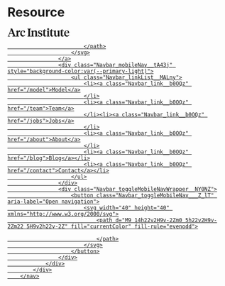 # Resource


<link rel="preconnect" href="https://fonts.googleapis.com"/>
<link rel="preconnect" href="https://fonts.gstatic.com" crossorigin="true"/>

<link rel="preconnect" href="https://fonts.gstatic.com" crossorigin />
<meta name="viewport" content="width=device-width"/>
<meta charSet="utf-8"/><title>Arc Institute</title>
<meta name="robots" content="index,follow"/>
<meta name="googlebot" content="index,follow"/>
<meta name="description" content="Arc Institute is a independent nonprofit research organization headquartered in Palo Alto, California."/><meta name="twitter:card" content="summary_large_image"/><meta name="twitter:site" content="@arcinstitute"/><meta name="twitter:creator" content="@arcinstitute"/><meta property="og:title" content="Arc Institute"/><meta property="og:description" content="Arc Institute is a independent nonprofit research organization headquartered in Palo Alto, California."/>
<meta property="og:image" content="https://arcinstitute.org/social.png"/>
<meta property="og:image:alt" content="Arc Institute"/>
<meta property="og:image:width" content="2048"/>
<meta property="og:image:height" content="1152"/>
<link rel="icon" href="/favicon.ico"/>
<link rel="preload" as="image" imagesrcset="/_next/image?url=%2F_next%2Fstatic%2Fmedia%2Farc-institute-hq.dd0fcaef.jpg&amp;w=3840&amp;q=75 1x"/>
<meta name="next-head-count" content="18"/>
<link rel="preload" href="/_next/static/css/0725bfb4432101f4.css" as="style"/>
<link rel="stylesheet" href="/_next/static/css/0725bfb4432101f4.css" data-n-g=""/>
<link rel="preload" href="/_next/static/css/865472ed9f50ea53.css" as="style"/>
<link rel="stylesheet" href="/_next/static/css/865472ed9f50ea53.css" data-n-p=""/>
<link rel="preload" href="/_next/static/css/9cce3c52d9fff6de.css" as="style"/>
<link rel="stylesheet" href="/_next/static/css/9cce3c52d9fff6de.css"/>
<noscript data-n-css=""></noscript>
<script defer="" nomodule="" src="/_next/static/chunks/polyfills-5cd94c89d3acac5f.js"></script>
<script defer="" src="/_next/static/chunks/263.8dcc8a50dcd24156.js"></script>
<script src="/_next/static/chunks/webpack-6a6e34cc3022ea94.js" defer=""></script>
<script src="/_next/static/chunks/framework-8957c350a55da097.js" defer=""></script>
<script src="/_next/static/chunks/main-aeecc492cb740b3d.js" defer=""></script>
<script src="/_next/static/chunks/pages/_app-104299c379340131.js" defer=""></script>
<script src="/_next/static/chunks/765-ca5285ccf814859c.js" defer=""></script>
<script src="/_next/static/chunks/459-12fba70332c7f504.js" defer=""></script>
<script src="/_next/static/chunks/pages/index-c6199f62e6be9778.js" defer=""></script>
<script src="/_next/static/XREUwo9DlzYHyUgUmloqy/_buildManifest.js" defer=""></script>
<script src="/_next/static/XREUwo9DlzYHyUgUmloqy/_ssgManifest.js" defer=""></script>
<script src="/_next/static/XREUwo9DlzYHyUgUmloqy/_middlewareManifest.js" defer=""></script>
<style data-href="https://fonts.googleapis.com/css2?family=IBM+Plex+Mono:wght@500&family=IBM+Plex+Sans:wght@400;500;600&display=swap">@font-face{font-family:'IBM Plex Mono';font-style:normal;font-weight:500;font-display:swap;src:url(https://fonts.gstatic.com/s/ibmplexmono/v7/-F6qfjptAgt5VM-kVkqdyU8n3twJ8lQ.woff) format('woff')}@font-face{font-family:'IBM Plex Sans';font-style:normal;font-weight:400;font-display:swap;src:url(https://fonts.gstatic.com/s/ibmplexsans/v9/zYXgKVElMYYaJe8bpLHnCwDKtdU.woff) format('woff')}@font-face{font-family:'IBM Plex Sans';font-style:normal;font-weight:500;font-display:swap;src:url(https://fonts.gstatic.com/s/ibmplexsans/v9/zYX9KVElMYYaJe8bpLHnCwDKjSL9MIU.woff) format('woff')}@font-face{font-family:'IBM Plex Sans';font-style:normal;font-weight:600;font-display:swap;src:url(https://fonts.gstatic.com/s/ibmplexsans/v9/zYX9KVElMYYaJe8bpLHnCwDKjQ76MIU.woff) format('woff')}@font-face{font-family:'IBM Plex Mono';font-style:normal;font-weight:500;font-display:swap;src:url(https://fonts.gstatic.com/s/ibmplexmono/v7/-F6qfjptAgt5VM-kVkqdyU8n3twJwl1FgsAXHNlYzg.woff2) format('woff2');unicode-range:U+0460-052F,U+1C80-1C88,U+20B4,U+2DE0-2DFF,U+A640-A69F,U+FE2E-FE2F}@font-face{font-family:'IBM Plex Mono';font-style:normal;font-weight:500;font-display:swap;src:url(https://fonts.gstatic.com/s/ibmplexmono/v7/-F6qfjptAgt5VM-kVkqdyU8n3twJwlRFgsAXHNlYzg.woff2) format('woff2');unicode-range:U+0400-045F,U+0490-0491,U+04B0-04B1,U+2116}@font-face{font-family:'IBM Plex Mono';font-style:normal;font-weight:500;font-display:swap;src:url(https://fonts.gstatic.com/s/ibmplexmono/v7/-F6qfjptAgt5VM-kVkqdyU8n3twJwl9FgsAXHNlYzg.woff2) format('woff2');unicode-range:U+0102-0103,U+0110-0111,U+0128-0129,U+0168-0169,U+01A0-01A1,U+01AF-01B0,U+1EA0-1EF9,U+20AB}@font-face{font-family:'IBM Plex Mono';font-style:normal;font-weight:500;font-display:swap;src:url(https://fonts.gstatic.com/s/ibmplexmono/v7/-F6qfjptAgt5VM-kVkqdyU8n3twJwl5FgsAXHNlYzg.woff2) format('woff2');unicode-range:U+0100-024F,U+0259,U+1E00-1EFF,U+2020,U+20A0-20AB,U+20AD-20CF,U+2113,U+2C60-2C7F,U+A720-A7FF}@font-face{font-family:'IBM Plex Mono';font-style:normal;font-weight:500;font-display:swap;src:url(https://fonts.gstatic.com/s/ibmplexmono/v7/-F6qfjptAgt5VM-kVkqdyU8n3twJwlBFgsAXHNk.woff2) format('woff2');unicode-range:U+0000-00FF,U+0131,U+0152-0153,U+02BB-02BC,U+02C6,U+02DA,U+02DC,U+2000-206F,U+2074,U+20AC,U+2122,U+2191,U+2193,U+2212,U+2215,U+FEFF,U+FFFD}@font-face{font-family:'IBM Plex Sans';font-style:normal;font-weight:400;font-display:swap;src:url(https://fonts.gstatic.com/s/ibmplexsans/v9/zYXgKVElMYYaJe8bpLHnCwDKhdzeFaxOedfTDw.woff2) format('woff2');unicode-range:U+0460-052F,U+1C80-1C88,U+20B4,U+2DE0-2DFF,U+A640-A69F,U+FE2E-FE2F}@font-face{font-family:'IBM Plex Sans';font-style:normal;font-weight:400;font-display:swap;src:url(https://fonts.gstatic.com/s/ibmplexsans/v9/zYXgKVElMYYaJe8bpLHnCwDKhdXeFaxOedfTDw.woff2) format('woff2');unicode-range:U+0400-045F,U+0490-0491,U+04B0-04B1,U+2116}@font-face{font-family:'IBM Plex Sans';font-style:normal;font-weight:400;font-display:swap;src:url(https://fonts.gstatic.com/s/ibmplexsans/v9/zYXgKVElMYYaJe8bpLHnCwDKhdLeFaxOedfTDw.woff2) format('woff2');unicode-range:U+0370-03FF}@font-face{font-family:'IBM Plex Sans';font-style:normal;font-weight:400;font-display:swap;src:url(https://fonts.gstatic.com/s/ibmplexsans/v9/zYXgKVElMYYaJe8bpLHnCwDKhd7eFaxOedfTDw.woff2) format('woff2');unicode-range:U+0102-0103,U+0110-0111,U+0128-0129,U+0168-0169,U+01A0-01A1,U+01AF-01B0,U+1EA0-1EF9,U+20AB}@font-face{font-family:'IBM Plex Sans';font-style:normal;font-weight:400;font-display:swap;src:url(https://fonts.gstatic.com/s/ibmplexsans/v9/zYXgKVElMYYaJe8bpLHnCwDKhd_eFaxOedfTDw.woff2) format('woff2');unicode-range:U+0100-024F,U+0259,U+1E00-1EFF,U+2020,U+20A0-20AB,U+20AD-20CF,U+2113,U+2C60-2C7F,U+A720-A7FF}@font-face{font-family:'IBM Plex Sans';font-style:normal;font-weight:400;font-display:swap;src:url(https://fonts.gstatic.com/s/ibmplexsans/v9/zYXgKVElMYYaJe8bpLHnCwDKhdHeFaxOedc.woff2) format('woff2');unicode-range:U+0000-00FF,U+0131,U+0152-0153,U+02BB-02BC,U+02C6,U+02DA,U+02DC,U+2000-206F,U+2074,U+20AC,U+2122,U+2191,U+2193,U+2212,U+2215,U+FEFF,U+FFFD}@font-face{font-family:'IBM Plex Sans';font-style:normal;font-weight:500;font-display:swap;src:url(https://fonts.gstatic.com/s/ibmplexsans/v9/zYX9KVElMYYaJe8bpLHnCwDKjSL9AIxsdP3pBmtF8A.woff2) format('woff2');unicode-range:U+0460-052F,U+1C80-1C88,U+20B4,U+2DE0-2DFF,U+A640-A69F,U+FE2E-FE2F}@font-face{font-family:'IBM Plex Sans';font-style:normal;font-weight:500;font-display:swap;src:url(https://fonts.gstatic.com/s/ibmplexsans/v9/zYX9KVElMYYaJe8bpLHnCwDKjSL9AIVsdP3pBmtF8A.woff2) format('woff2');unicode-range:U+0400-045F,U+0490-0491,U+04B0-04B1,U+2116}@font-face{font-family:'IBM Plex Sans';font-style:normal;font-weight:500;font-display:swap;src:url(https://fonts.gstatic.com/s/ibmplexsans/v9/zYX9KVElMYYaJe8bpLHnCwDKjSL9AIJsdP3pBmtF8A.woff2) format('woff2');unicode-range:U+0370-03FF}@font-face{font-family:'IBM Plex Sans';font-style:normal;font-weight:500;font-display:swap;src:url(https://fonts.gstatic.com/s/ibmplexsans/v9/zYX9KVElMYYaJe8bpLHnCwDKjSL9AI5sdP3pBmtF8A.woff2) format('woff2');unicode-range:U+0102-0103,U+0110-0111,U+0128-0129,U+0168-0169,U+01A0-01A1,U+01AF-01B0,U+1EA0-1EF9,U+20AB}@font-face{font-family:'IBM Plex Sans';font-style:normal;font-weight:500;font-display:swap;src:url(https://fonts.gstatic.com/s/ibmplexsans/v9/zYX9KVElMYYaJe8bpLHnCwDKjSL9AI9sdP3pBmtF8A.woff2) format('woff2');unicode-range:U+0100-024F,U+0259,U+1E00-1EFF,U+2020,U+20A0-20AB,U+20AD-20CF,U+2113,U+2C60-2C7F,U+A720-A7FF}@font-face{font-family:'IBM Plex Sans';font-style:normal;font-weight:500;font-display:swap;src:url(https://fonts.gstatic.com/s/ibmplexsans/v9/zYX9KVElMYYaJe8bpLHnCwDKjSL9AIFsdP3pBms.woff2) format('woff2');unicode-range:U+0000-00FF,U+0131,U+0152-0153,U+02BB-02BC,U+02C6,U+02DA,U+02DC,U+2000-206F,U+2074,U+20AC,U+2122,U+2191,U+2193,U+2212,U+2215,U+FEFF,U+FFFD}@font-face{font-family:'IBM Plex Sans';font-style:normal;font-weight:600;font-display:swap;src:url(https://fonts.gstatic.com/s/ibmplexsans/v9/zYX9KVElMYYaJe8bpLHnCwDKjQ76AIxsdP3pBmtF8A.woff2) format('woff2');unicode-range:U+0460-052F,U+1C80-1C88,U+20B4,U+2DE0-2DFF,U+A640-A69F,U+FE2E-FE2F}@font-face{font-family:'IBM Plex Sans';font-style:normal;font-weight:600;font-display:swap;src:url(https://fonts.gstatic.com/s/ibmplexsans/v9/zYX9KVElMYYaJe8bpLHnCwDKjQ76AIVsdP3pBmtF8A.woff2) format('woff2');unicode-range:U+0400-045F,U+0490-0491,U+04B0-04B1,U+2116}@font-face{font-family:'IBM Plex Sans';font-style:normal;font-weight:600;font-display:swap;src:url(https://fonts.gstatic.com/s/ibmplexsans/v9/zYX9KVElMYYaJe8bpLHnCwDKjQ76AIJsdP3pBmtF8A.woff2) format('woff2');unicode-range:U+0370-03FF}@font-face{font-family:'IBM Plex Sans';font-style:normal;font-weight:600;font-display:swap;src:url(https://fonts.gstatic.com/s/ibmplexsans/v9/zYX9KVElMYYaJe8bpLHnCwDKjQ76AI5sdP3pBmtF8A.woff2) format('woff2');unicode-range:U+0102-0103,U+0110-0111,U+0128-0129,U+0168-0169,U+01A0-01A1,U+01AF-01B0,U+1EA0-1EF9,U+20AB}@font-face{font-family:'IBM Plex Sans';font-style:normal;font-weight:600;font-display:swap;src:url(https://fonts.gstatic.com/s/ibmplexsans/v9/zYX9KVElMYYaJe8bpLHnCwDKjQ76AI9sdP3pBmtF8A.woff2) format('woff2');unicode-range:U+0100-024F,U+0259,U+1E00-1EFF,U+2020,U+20A0-20AB,U+20AD-20CF,U+2113,U+2C60-2C7F,U+A720-A7FF}@font-face{font-family:'IBM Plex Sans';font-style:normal;font-weight:600;font-display:swap;src:url(https://fonts.gstatic.com/s/ibmplexsans/v9/zYX9KVElMYYaJe8bpLHnCwDKjQ76AIFsdP3pBms.woff2) format('woff2');unicode-range:U+0000-00FF,U+0131,U+0152-0153,U+02BB-02BC,U+02C6,U+02DA,U+02DC,U+2000-206F,U+2074,U+20AC,U+2122,U+2191,U+2193,U+2212,U+2215,U+FEFF,U+FFFD}</style>

<div id="__next" data-reactroot="">
    <div class="Layout_root__0rEKq">
        <nav class="Navbar_root__ftDek" style="color:var(--primary-dark);--nav-bar-accent-color:var(--accent-blue)">
            <div class="Container_root__yEOs_">
                <div class="Navbar_content__l_T14">
                    <a class="Navbar_logoWrapper__MuahR" style="background-color:var(--primary-light)" href="/">
                        <svg width="140" viewBox="0 0 121 17" fill="none" xmlns="http://www.w3.org/2000/svg" class="Navbar_logo__E_Sw_">
                            <title>Arc Institute</title>
                            <path d="M11.136 13.627c.13.328.196.612.196.852 0 .7-.546.918-1.836.962v.765h6.69v-.765c-.572.036-1.05-.219-1.29-.809L9.277.751h-3.41l.678 1.64-4.766 12.241c-.24.59-.678.722-1.29.81v.764h4.504v-.765c-1.334-.044-1.88-.284-1.88-.984 0-.24.065-.524.196-.852l.94-2.449h5.88l1.007 2.47Zm-4.001-9.99 2.623 6.58H4.6l2.536-6.58Z" fill="currentColor"></path><path d="M20.81 8.314c1.115-1.114 2.186-1.18 3.541-1.18h.416V4.773c-.175-.219-.503-.372-.962-.372-1.29 0-1.946.853-2.995 3.236l.087-3.236h-.502L16.48 5.604v.415l1.312.765v7.739c0 .765-.722.954-1.608.918v.765h6.483v-.721c-1.355-.11-1.858-.24-1.858-1.137V8.314ZM27.636 9.539c0-2.427.962-4.307 2.624-4.307 1.224 0 1.596.962 1.596 2.12 0 .394-.044.722-.088 1.072h1.662c.459-.219.83-.765.83-1.465 0-1.683-1.486-2.558-3.629-2.558-3.454 0-5.662 2.755-5.662 6.406 0 3.432 2.165 5.618 5.094 5.618 2.23 0 3.848-1.18 4.525-3.564l-.371-.218c-.722 1.071-1.684 1.618-3.061 1.618-2.208 0-3.52-1.859-3.52-4.722ZM43.881 3.133c0-1.202.219-1.333 1.749-1.508V.86h-6.712v.765c1.53.175 1.75.306 1.75 1.508v10.8c0 1.202-.22 1.333-1.75 1.508v.765h6.712v-.765c-1.375 0-1.749-.306-1.749-1.508v-10.8Z" fill="currentColor"></path><path d="M54.52 14.523c0 .765-.328.896-1.334.962v.721h5.728v-.721c-1.006-.066-1.355-.197-1.355-.962V7.965c0-2.383-1.072-3.564-3.127-3.564-1.858 0-3.104 1.05-4.044 2.143l.088-2.143h-.503L46.06 5.604v.415l1.311.765v7.739c0 .765-.788.918-1.741.918v.765h6.092v-.721c-1.006-.066-1.334-.197-1.334-.962v-7.39c.7-.48 1.53-.895 2.449-.895 1.202 0 1.683.634 1.683 1.902v6.383ZM63.637 16.425c2.689 0 4.438-1.356 4.438-3.695 0-2.142-1.378-3.038-3.76-3.869-1.684-.612-2.361-1.093-2.361-2.099 0-.94.655-1.596 1.77-1.596 1.552 0 2.47 1.268 2.82 2.842h.744V5.363c-.918-.59-2.143-.962-3.564-.962-2.404 0-4.066 1.29-4.066 3.476 0 2.033 1.203 2.951 3.542 3.76 1.727.612 2.535 1.072 2.535 2.252 0 1.202-.896 1.77-2.076 1.77-1.684 0-2.798-1.42-3.28-3.322h-.808l.13 2.995c.897.656 2.274 1.093 3.936 1.093ZM72.886 1.778h-.656c-.94 1.443-2.23 2.667-3.738 3.345v.503h1.355v7.41c0 2.449 1.312 3.389 3.104 3.389 1.574 0 2.667-.787 3.367-1.88l-.262-.394c-.547.416-1.028.612-1.64.612-1.028 0-1.53-.568-1.53-1.902V5.626h2.842V4.62h-2.842V1.778ZM80.85 4.401h-.48l-3.848 1.203v.415l1.312.765v7.739c0 .765-.35.896-1.377.962v.721h5.771v-.721c-1.027-.066-1.377-.197-1.377-.962V4.4ZM79.3 3.454c1.07 0 1.792-.809 1.792-1.727C81.091.787 80.37 0 79.3 0c-1.05 0-1.771.787-1.771 1.727 0 .918.721 1.727 1.77 1.727ZM86.662 1.778h-.656c-.94 1.443-2.23 2.667-3.739 3.345v.503h1.356v7.41c0 2.449 1.311 3.389 3.104 3.389 1.574 0 2.667-.787 3.367-1.88l-.263-.394c-.546.416-1.027.612-1.64.612-1.027 0-1.53-.568-1.53-1.902V5.626h2.842V4.62h-2.841V1.778ZM101.229 6.98l.087-2.557h-.481l-3.979.83v.657l.328.065c.853.153 1.006.503 1.006 1.225v6.58c-.7.459-1.355.83-2.23.83-1.202 0-1.705-.787-1.705-2.12V7.025l.11-2.602h-.482l-4.022.83v.657l.35.065c.852.153 1.005.503 1.005 1.225v5.683c0 2.449 1.246 3.542 3.17 3.542 1.727 0 2.886-1.071 3.804-2.099l-.066 2.099h.547l3.979-.787v-.656l-.547-.044c-.831-.065-.874-.306-.874-1.049V6.981ZM107.013 1.778h-.656c-.94 1.443-2.23 2.667-3.738 3.345v.503h1.355v7.41c0 2.449 1.312 3.389 3.104 3.389 1.574 0 2.667-.787 3.367-1.88l-.262-.394c-.547.416-1.028.612-1.64.612-1.028 0-1.53-.568-1.53-1.902V5.626h2.842V4.62h-2.842V1.778ZM115.92 4.401c-2.995 0-5.399 2.58-5.399 6.318 0 3.367 2.12 5.706 5.29 5.706 2.514 0 4.11-1.487 4.678-3.65l-.35-.198c-.787 1.137-1.77 1.771-3.257 1.771-2.142 0-3.716-1.814-3.629-4.875h7.127V8.97c0-2.623-1.53-4.569-4.46-4.569Zm-.218.81c1.421 0 1.967 1.398 1.967 3.453h-4.372c.175-2.011.962-3.454 2.405-3.454Z" fill="currentColor">
                            
                            </path>
                        </svg>
                    </a>
                    <div class="Navbar_mobileNav__tA43j" style="background-color:var(--primary-light)">
                        <ul class="Navbar_linkList__MALny">
                            <li><a class="Navbar_link__b0OQz" href="/model">Model</a>
                            </li>
                            <li><a class="Navbar_link__b0OQz" href="/team">Team</a>
                            </li><li><a class="Navbar_link__b0OQz" href="/jobs">Jobs</a>
                            </li>
                            <li><a class="Navbar_link__b0OQz" href="/about">About</a>
                            </li>
                            <li><a class="Navbar_link__b0OQz" href="/blog">Blog</a></li>
                            <li><a class="Navbar_link__b0OQz" href="/contact">Contact</a></li>
                        </ul>
                    </div>
                    <div class="Navbar_toggleMobileNavWrapper__NY0NZ">
                        <button class="Navbar_toggleMobileNav___Z_lT" aria-label="Open navigation">
                            <svg width="40" height="40" xmlns="http://www.w3.org/2000/svg">
                                <path d="M9 14h22v2H9v-2Zm0 5h22v2H9v-2Zm22 5H9v2h22v-2Z" fill="currentColor" fill-rule="evenodd">

                                </path>
                            </svg>
                        </button>
                    </div>
                </div>
            </div>
        </nav>
        
<path d="M149.202 616.171C150.832 614.576 149.986 612.459 148.329 612.044L150.487 598.311C152.21 598.416 153.618 596.645 152.586 594.649C150.979 592.92 148.674 593.888 148.381 595.733C148.208 596.86 148.94 597.984 150.078 598.257L147.92 611.99C146.705 611.927 145.691 612.747 145.518 613.874C145.214 615.62 147.118 617.315 149.202 616.171Z" fill="#314E93"></path><path d="M412.869 300.771C411.836 298.775 409.539 298.936 408.693 300.341L396.207 294.116C396.832 292.535 395.612 290.661 393.338 291.021C391.144 292.076 391.427 294.56 393.019 295.284C394.092 295.867 395.35 295.421 395.943 294.448L408.429 300.673C408.046 301.724 408.491 302.981 409.564 303.563C411.167 304.387 413.24 303.144 412.869 300.771Z" fill="#314E93"></path>

